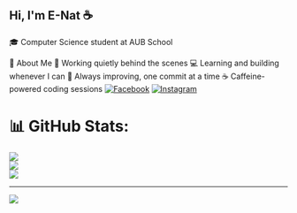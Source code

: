 ## Hi, I'm E-Nat ☕️
🎓 Computer Science student at AUB School

💫 About Me
🔧 Working quietly behind the scenes
💻 Learning and building whenever I can
🌱 Always improving, one commit at a time
☕️ Caffeine-powered coding sessions
[![Facebook](https://img.shields.io/badge/Facebook-%231877F2.svg?logo=Facebook&logoColor=white)](https://facebook.com/https://www.facebook.com/share/16GcrsFhxr/?mibextid=LQQJ4d) [![Instagram](https://img.shields.io/badge/Instagram-%23E4405F.svg?logo=Instagram&logoColor=white)](https://instagram.com/@eiinat168) 

# 📊 GitHub Stats:
![](https://github-readme-stats.vercel.app/api?username=E-NAT&theme=merko&hide_border=false&include_all_commits=false&count_private=false)<br/>
![](https://nirzak-streak-stats.vercel.app/?user=E-NAT&theme=merko&hide_border=false)<br/>
![](https://github-readme-stats.vercel.app/api/top-langs/?username=E-NAT&theme=merko&hide_border=false&include_all_commits=false&count_private=false&layout=compact)

---
[![](https://visitcount.itsvg.in/api?id=E-NAT&icon=0&color=0)](https://visitcount.itsvg.in)

<!-- Proudly created with GPRM ( https://gprm.itsvg.in ) -->
